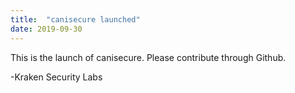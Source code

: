 ```yaml
---
title:  "canisecure launched"
date: 2019-09-30
---
```


This is the launch of canisecure. Please contribute through Github.


-Kraken Security Labs
